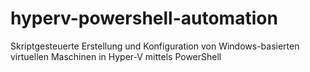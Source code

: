 # hyperv-powershell-automation
Skriptgesteuerte Erstellung und Konfiguration von Windows-basierten virtuellen Maschinen in Hyper-V mittels PowerShell
